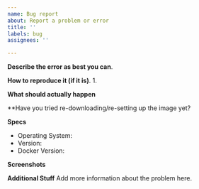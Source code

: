 ```yaml
---
name: Bug report
about: Report a problem or error
title: ''
labels: bug
assignees: ''

---
```


**Describe the error as best you can**.


**How to reproduce it (if it is)**.
1. 

**What should actually happen**


**Have you tried re-downloading/re-setting up the image yet?


**Specs**
- Operating System: 
- Version: 
- Docker Version: 

**Screenshots**


**Additional Stuff**
Add more information about the problem here.
